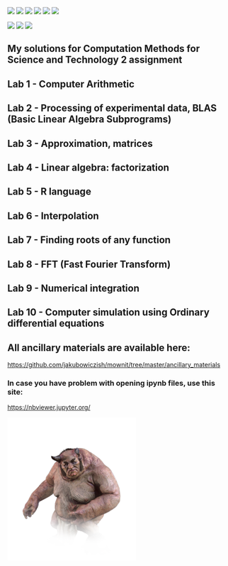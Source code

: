 <img src="https://img.shields.io/github/languages/code-size/jakubowiczish/mownit?style=for-the-badge"> <img src="https://img.shields.io/github/repo-size/jakubowiczish/mownit?color=purple&style=for-the-badge"> 
<img src="https://img.shields.io/github/languages/count/jakubowiczish/mownit?color=green&style=for-the-badge"> 
<img src="https://img.shields.io/github/languages/top/jakubowiczish/mownit?color=orange&style=for-the-badge">
<img src="https://img.shields.io/github/commit-activity/m/jakubowiczish/mownit?color=lime&style=for-the-badge">
<img src="https://img.shields.io/github/last-commit/jakubowiczish/mownit?color=darkgreen&style=for-the-badge">

<img src="https://tokei.rs/b1/github/jakubowiczish/mownit?category=code" width="200"> <img src="https://tokei.rs/b1/github/jakubowiczish/mownit?category=lines" width="175">
<img src="https://tokei.rs/b1/github/jakubowiczish/mownit?category=files" width="90">

## My solutions for Computation Methods for Science and Technology 2 assignment

## Lab 1 - Computer Arithmetic

## Lab 2 - Processing of experimental data, BLAS (Basic Linear Algebra Subprograms)

## Lab 3 - Approximation, matrices

## Lab 4 - Linear algebra: factorization

## Lab 5 - R language

## Lab 6 - Interpolation

## Lab 7 - Finding roots of any function

## Lab 8 - FFT (Fast Fourier Transform)

## Lab 9 - Numerical integration

## Lab 10 - Computer simulation using Ordinary differential equations


## All ancillary materials are available here:
https://github.com/jakubowiczish/mownit/tree/master/ancillary_materials

### In case you have problem with opening ipynb files, use this site:

https://nbviewer.jupyter.org/

![alt text](https://raw.githubusercontent.com/jakubowiczish/mownit/master/bubu.png)
